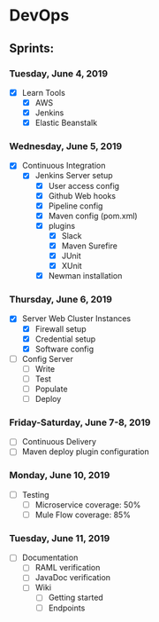 # DevOps

## Sprints:

### Tuesday, June 4, 2019
  - [x] Learn Tools
    - [x] AWS
    - [x] Jenkins
    - [x] Elastic Beanstalk

### Wednesday, June 5, 2019
  - [x] Continuous Integration
    - [x] Jenkins Server setup
      - [x] User access config
      - [x] Github Web hooks
      - [x] Pipeline config
      - [x] Maven config (pom.xml)
      - [x] plugins
        - [x] Slack
        - [x] Maven Surefire
        - [x] JUnit
        - [x] XUnit
      - [x] Newman installation

### Thursday, June 6, 2019
  - [x] Server Web Cluster Instances
    - [x] Firewall setup
    - [x] Credential setup
    - [x] Software config

  - [ ] Config Server
    - [ ] Write
    - [ ] Test
    - [ ] Populate
    - [ ] Deploy

### Friday-Saturday, June 7-8, 2019
  - [ ] Continuous Delivery
  - [ ] Maven deploy plugin configuration

### Monday, June 10, 2019
  - [ ] Testing
    - [ ] Microservice coverage: 50%
    - [ ] Mule Flow coverage: 85%

### Tuesday, June 11, 2019
  - [ ] Documentation
    - [ ] RAML verification
    - [ ] JavaDoc verification
    - [ ] Wiki
      - [ ] Getting started
      - [ ] Endpoints
